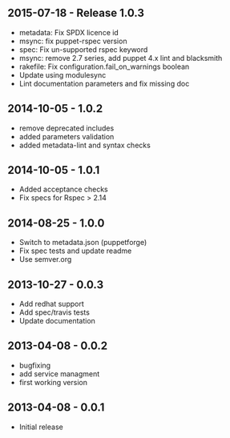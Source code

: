 ## 2015-07-18 - Release 1.0.3
* metadata: Fix SPDX licence id
* msync: fix puppet-rspec version
* spec: Fix un-supported rspec keyword
* msync: remove 2.7 series, add puppet 4.x lint and blacksmith
* rakefile: Fix configuration.fail_on_warnings boolean
* Update using modulesync
* Lint documentation parameters and fix missing doc

## 2014-10-05 - 1.0.2
* remove deprecated includes
* added parameters validation
* added metadata-lint and syntax checks

## 2014-10-05 - 1.0.1
* Added acceptance checks
* Fix specs for Rspec > 2.14

## 2014-08-25 - 1.0.0
* Switch to metadata.json (puppetforge)
* Fix spec tests and update readme
* Use semver.org

## 2013-10-27 - 0.0.3
* Add redhat support
* Add spec/travis tests
* Update documentation

## 2013-04-08 - 0.0.2
* bugfixing
* add service managment
* first working version

## 2013-04-08 - 0.0.1
* Initial release
